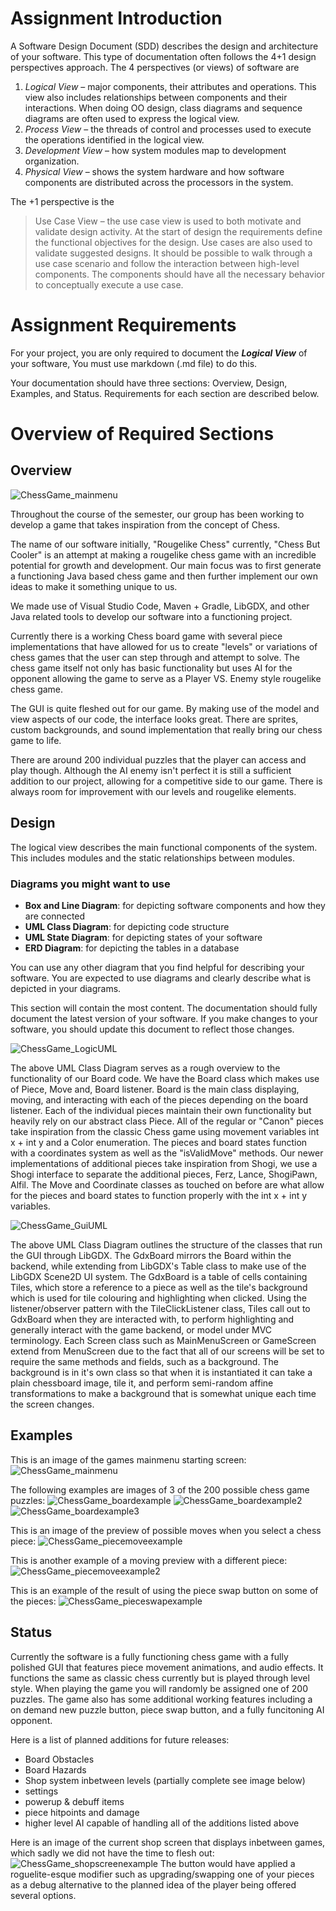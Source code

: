 # Assignment Introduction

A Software Design Document (SDD) describes the design and architecture of your software. This type of documentation often follows the 4+1 design perspectives approach. The 4 perspectives (or views) of software are

1. *Logical View* – major components, their attributes and operations. This view also includes relationships between components and their interactions. When doing OO design, class diagrams and sequence diagrams are often used to express the logical view.
2. *Process View* – the threads of control and processes used to execute the operations identified in the logical view.
3. *Development View* – how system modules map to development organization.
4. *Physical View* – shows the system hardware and how software components are distributed across the processors in the system.  

The +1 perspective is the 

> Use Case View – the use case view is used to both motivate and validate design activity. At the start of design the requirements define the functional objectives for the design. Use cases are also used to validate suggested designs. It should be possible to walk through a use case scenario and follow the interaction between high-level components. The components should have all the necessary behavior to conceptually execute a use case.

# Assignment Requirements
 
For your project, you are only required to document the ***Logical View*** of your software, You must use markdown (.md file) to do this. 

Your documentation should have three sections: Overview, Design, Examples, and Status. Requirements for each section are described below.

# Overview of Required Sections

## Overview

![ChessGame_mainmenu](https://github.com/user-attachments/assets/ff1a2613-681a-4f7b-b28c-f74e5e7216fd)

Throughout the course of the semester, our group has been working to develop a game that takes inspiration from the concept of Chess. 

The name of our software initially, "Rougelike Chess" currently, "Chess But Cooler" is an attempt at making a rougelike chess game with an incredible potential for growth and development. Our main focus was to first generate a functioning Java based chess game and then further implement our own ideas to make it something unique to us. 

We made use of Visual Studio Code, Maven + Gradle, LibGDX, and other Java related tools to develop our software into a functioning project.

Currently there is a working Chess board game with several piece implementations that have allowed for us to create "levels" or variations of chess games that the user can step through and attempt to solve. The chess game itself not only has basic functionality but uses AI for the opponent allowing the game to serve as a Player VS. Enemy style rougelike chess game.

The GUI is quite fleshed out for our game. By making use of the model and view aspects of our code, the interface looks great. There are sprites, custom backgrounds, and sound implementation that really bring our chess game to life.

There are around 200 individual puzzles that the player can access and play though. Although the AI enemy isn't perfect it is still a sufficient addition to our project, allowing for a competitive side to our game. There is always room for improvement with our levels and rougelike elements.

## Design

The logical view describes the main functional components of the system. This includes modules and the static relationships between modules.

### Diagrams you might want to use

- **Box and Line Diagram**: for depicting software components and how they are connected 
- **UML Class Diagram**: for depicting code structure
- **UML State Diagram**: for depicting states of your software
- **ERD Diagram**: for depicting the tables in a database

You can use any other diagram that you find helpful for describing your software. You are expected to use diagrams and clearly describe what is depicted in your diagrams. 

This section will contain the most content. The documentation should fully document the latest version of your software. If you make changes to your software, you should update this document to reflect those changes. 

![ChessGame_LogicUML](https://github.com/user-attachments/assets/bc9a6c53-f3c0-4190-b825-55ebe762d7e3)

The above UML Class Diagram serves as a rough overview to the functionality of our Board code. We have the Board class which makes use of Piece, Move and, Board listener. Board is the main class displaying, moving, and interacting with each of the pieces depending on the board listener. Each of the individual pieces maintain their own functionality but heavily rely on our abstract class Piece. All of the regular or "Canon" pieces take inspiration from the classic Chess game using movement variables int x + int y and a Color enumeration. The pieces and board states function with a coordinates system as well as the "isValidMove" methods. Our newer implementations of additional pieces take inspiration from Shogi, we use a Shogi interface to separate the additional pieces, Ferz, Lance, ShogiPawn, Alfil. The Move and Coordinate classes as touched on before are what allow for the pieces and board states to function properly with the int x + int y variables. 

![ChessGame_GuiUML](https://github.com/user-attachments/assets/cb63c29c-c071-4895-b090-811a1787c9c9)

The above UML Class Diagram outlines the structure of the classes that run the GUI through LibGDX. The GdxBoard mirrors the Board within the backend, while extending from LibGDX's Table class to make use of the LibGDX Scene2D UI system. The GdxBoard is a table of cells containing Tiles, which store a reference to a piece as well as the tile's background which is used for tile colouring and highlighting when clicked. Using the listener/observer pattern with the TileClickListener class, Tiles call out to GdxBoard when they are interacted with, to perform highlighting and generally interact with the game backend, or model under MVC terminology. Each Screen class such as MainMenuScreen or GameScreen extend from MenuScreen due to the fact that all of our screens will be set to require the same methods and fields, such as a background. The background is in it's own class so that when it is instantiated it can take a plain chessboard image, tile it, and perform semi-random affine transformations to make a background that is somewhat unique each time the screen changes. 

## Examples

This is an image of the games mainmenu starting screen:
![ChessGame_mainmenu](https://github.com/user-attachments/assets/e0a66e89-c61a-48d3-b1ff-7f310b266485)

The following examples are images of 3 of the 200 possible chess game puzzles:
![ChessGame_boardexample](https://github.com/user-attachments/assets/83586b58-7975-4cbd-9bd8-f00cd06facfa)
![ChessGame_boardexample2](https://github.com/user-attachments/assets/01192e1b-3fe4-49bd-82c7-a3d691519d08)
![ChessGame_boardexample3](https://github.com/user-attachments/assets/824b3087-6b11-4ca7-b9d4-92b4678bffb9)

This is an image of the preview of possible moves when you select a chess piece: 
![ChessGame_piecemoveexample](https://github.com/user-attachments/assets/e30a0e87-475a-4203-bcc9-1880fc553ac2)

This is another example of a moving preview with a different piece: 
![ChessGame_piecemoveexample2](https://github.com/user-attachments/assets/50ee45f7-fa0d-4cf4-bfdd-34913c73548d)

This is an example of the result of using the piece swap button on some of the pieces:
![ChessGame_pieceswapexample](https://github.com/user-attachments/assets/a8872fdc-f570-473f-b2c2-d85ab6b071ba)


## Status

Currently the software is a fully functioning chess game with a fully polished GUI that features piece movement animations, and audio effects. It functions the same as classic chess currently but is played through level style. When playing the game you will randomly be assigned one of 200 puzzles. The game also has some additional working features including a on demand new puzzle button, piece swap button, and a fully funcitoning AI opponent. 

Here is a list of planned additions for future releases:
 - Board Obstacles
 - Board Hazards
 - Shop system inbetween levels (partially complete see image below)
 - settings
 - powerup & debuff items
 - piece hitpoints and damage
 - higher level AI capable of handling all of the additions listed above

Here is an image of the current shop screen that displays inbetween games, which sadly we did not have the time to flesh out:
![ChessGame_shopscreenexample](https://github.com/user-attachments/assets/2f8c4151-bda4-41c7-87a5-562b6dc025ac)
The button would have applied a roguelite-esque modifier such as upgrading/swapping one of your pieces as a debug alternative to the planned idea of the player being offered several options.
